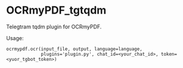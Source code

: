 # OCRmyPDF_tgtqdm
Telegtram tqdm plugin for OCRmyPDF. 

Usage:
```
ocrmypdf.ocr(input_file, output, language=language,
             plugins='plugin.py', chat_id=<your_chat_id>, token=<yuor_tgbot_token>)
```
